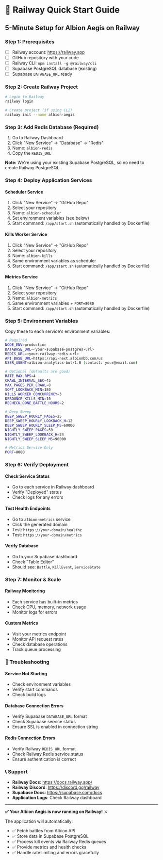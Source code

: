# 🚀 Railway Quick Start Guide

## **5-Minute Setup for Albion Aegis on Railway**

### **Step 1: Prerequisites**
- [ ] Railway account: https://railway.app
- [ ] GitHub repository with your code
- [ ] Railway CLI: `npm install -g @railway/cli`
- [ ] Supabase PostgreSQL database (existing)
- [ ] Supabase `DATABASE_URL` ready

### **Step 2: Create Railway Project**
```bash
# Login to Railway
railway login

# Create project (if using CLI)
railway init --name albion-aegis
```

### **Step 3: Add Redis Database (Required)**
1. Go to Railway Dashboard
2. Click "New Service" → "Database" → "Redis"
3. Name: `albion-redis`
4. Copy the `REDIS_URL`

**Note:** We're using your existing Supabase PostgreSQL, so no need to create Railway PostgreSQL.

### **Step 4: Deploy Application Services**

#### **Scheduler Service**
1. Click "New Service" → "GitHub Repo"
2. Select your repository
3. Name: `albion-scheduler`
4. Set environment variables (see below)
5. Start command: `/app/start.sh` (automatically handled by Dockerfile)

#### **Kills Worker Service**
1. Click "New Service" → "GitHub Repo"
2. Select your repository
3. Name: `albion-kills`
4. Same environment variables as scheduler
5. Start command: `/app/start.sh` (automatically handled by Dockerfile)

#### **Metrics Service**
1. Click "New Service" → "GitHub Repo"
2. Select your repository
3. Name: `albion-metrics`
4. Same environment variables + `PORT=8080`
5. Start command: `/app/start.sh` (automatically handled by Dockerfile)

### **Step 5: Environment Variables**

Copy these to each service's environment variables:

```bash
# Required
NODE_ENV=production
DATABASE_URL=<your-supabase-postgres-url>
REDIS_URL=<your-railway-redis-url>
API_BASE_URL=https://api-next.albionbb.com/us
USER_AGENT=albion-analytics-bot/1.0 (contact: your@email.com)

# Optional (defaults are good)
RATE_MAX_RPS=4
CRAWL_INTERVAL_SEC=45
MAX_PAGES_PER_CRAWL=8
SOFT_LOOKBACK_MIN=180
KILLS_WORKER_CONCURRENCY=3
DEBOUNCE_KILLS_MIN=10
RECHECK_DONE_BATTLE_HOURS=2

# Deep Sweep
DEEP_SWEEP_HOURLY_PAGES=25
DEEP_SWEEP_HOURLY_LOOKBACK_H=12
DEEP_SWEEP_HOURLY_SLEEP_MS=60000
NIGHTLY_SWEEP_PAGES=50
NIGHTLY_SWEEP_LOOKBACK_H=24
NIGHTLY_SWEEP_SLEEP_MS=90000

# Metrics Service Only
PORT=8080
```

### **Step 6: Verify Deployment**

#### **Check Service Status**
- Go to each service in Railway dashboard
- Verify "Deployed" status
- Check logs for any errors

#### **Test Health Endpoints**
- Go to `albion-metrics` service
- Click the generated domain
- Test: `https://your-domain/healthz`
- Test: `https://your-domain/metrics`

#### **Verify Database**
- Go to your Supabase dashboard
- Check "Table Editor"
- Should see: `Battle`, `KillEvent`, `ServiceState`

### **Step 7: Monitor & Scale**

#### **Railway Monitoring**
- Each service has built-in metrics
- Check CPU, memory, network usage
- Monitor logs for errors

#### **Custom Metrics**
- Visit your metrics endpoint
- Monitor API request rates
- Check database operations
- Track queue processing

### **🚨 Troubleshooting**

#### **Service Not Starting**
- Check environment variables
- Verify start commands
- Check build logs

#### **Database Connection Errors**
- Verify Supabase `DATABASE_URL` format
- Check Supabase service status
- Ensure SSL is enabled in connection string

#### **Redis Connection Errors**
- Verify Railway `REDIS_URL` format
- Check Railway Redis service status
- Ensure authentication is correct

### **📞 Support**

- **Railway Docs**: https://docs.railway.app/
- **Railway Discord**: https://discord.gg/railway
- **Supabase Docs**: https://supabase.com/docs
- **Application Logs**: Check Railway dashboard

---

**✅ Your Albion Aegis is now running on Railway!** ⚔️

The application will automatically:
- ✅ Fetch battles from Albion API
- ✅ Store data in Supabase PostgreSQL
- ✅ Process kill events via Railway Redis queues
- ✅ Provide metrics and health checks
- ✅ Handle rate limiting and errors gracefully

